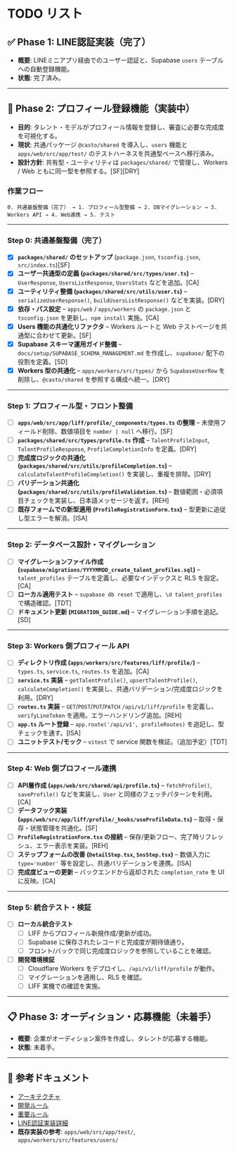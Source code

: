 # TODO リスト

## ✅ Phase 1: LINE認証実装（完了）

- **概要**: LINEミニアプリ経由でのユーザー認証と、Supabase `users` テーブルへの自動登録機能。
- **状態**: 完了済み。

---

## 🚀 Phase 2: プロフィール登録機能（実装中）

- **目的**: タレント・モデルがプロフィール情報を登録し、審査に必要な完成度を可視化する。
- **現状**: 共通パッケージ `@casto/shared` を導入し、`users` 機能と `apps/web/src/app/test/` のテストハーネスを共通型ベースへ移行済み。
- **設計方針**: 共有型・ユーティリティは `packages/shared/` で管理し、Workers / Web ともに同一型を参照する。[SF][DRY]

### 作業フロー

```
0. 共通基盤整備（完了） → 1. プロフィール型整備 → 2. DBマイグレーション → 3. Workers API → 4. Web連携 → 5. テスト
```

---

### Step 0: 共通基盤整備（完了）

- [x] **`packages/shared/` のセットアップ** (`package.json`, `tsconfig.json`, `src/index.ts`)[SF]
- [x] **ユーザー共通型の定義 (`packages/shared/src/types/user.ts`)** – `UserResponse`, `UsersListResponse`, `UsersStats` などを追加。[CA]
- [x] **ユーティリティ整備 (`packages/shared/src/utils/user.ts`)** – `serializeUserResponse()`, `buildUsersListResponse()` などを実装。[DRY]
- [x] **依存・パス設定** – `apps/web` / `apps/workers` の `package.json` と `tsconfig.json` を更新し、`npm install` 実施。[CA]
- [x] **Users 機能の共通化リファクタ** – Workers ルートと Web テストページを共通型に合わせて更新。[SF]
- [x] **Supabase スキーマ運用ガイド整備** – `docs/setup/SUPABASE_SCHEMA_MANAGEMENT.md` を作成し、`supabase/` 配下の役割を定義。[SD]
- [x] **Workers 型の共通化** – `apps/workers/src/types/` から `SupabaseUserRow` を削除し、`@casto/shared` を参照する構成へ統一。[DRY]

---

### Step 1: プロフィール型・フロント整備

- [ ] **`apps/web/src/app/liff/profile/_components/types.ts` の整理** – 未使用フィールド削除、数値項目を `number | null` へ移行。[SF]
- [ ] **`packages/shared/src/types/profile.ts` 作成** – `TalentProfileInput`, `TalentProfileResponse`, `ProfileCompletionInfo` を定義。[DRY]
- [ ] **完成度ロジックの共通化 (`packages/shared/src/utils/profileCompletion.ts`)** – `calculateTalentProfileCompletion()` を実装し、重複を排除。[DRY]
- [ ] **バリデーション共通化 (`packages/shared/src/utils/profileValidation.ts`)** – 数値範囲・必須項目チェックを実装し、日本語メッセージを返す。[REH]
- [ ] **既存フォームでの新型適用 (`ProfileRegistrationForm.tsx`)** – 型更新に追従し型エラーを解消。[ISA]

---

### Step 2: データベース設計・マイグレーション

- [ ] **マイグレーションファイル作成 (`supabase/migrations/YYYYMMDD_create_talent_profiles.sql`)** – `talent_profiles` テーブルを定義し、必要なインデックスと RLS を設定。[CA]
- [ ] **ローカル適用テスト** – `supabase db reset` で適用し、`\d talent_profiles` で構造確認。[TDT]
- [ ] **ドキュメント更新 (`MIGRATION_GUIDE.md`)** – マイグレーション手順を追記。[SD]

---

### Step 3: Workers 側プロフィール API

- [ ] **ディレクトリ作成 (`apps/workers/src/features/liff/profile/`)** – `types.ts`, `service.ts`, `routes.ts` を追加。[CA]
- [ ] **`service.ts` 実装** – `getTalentProfile()`, `upsertTalentProfile()`, `calculateCompletion()` を実装し、共通バリデーション/完成度ロジックを利用。[DRY]
- [ ] **`routes.ts` 実装** – `GET`/`POST`/`PUT`/`PATCH` `/api/v1/liff/profile` を定義し、`verifyLineToken` を適用。エラーハンドリング追加。[REH]
- [ ] **`app.ts` ルート登録** – `app.route('/api/v1', profileRoutes)` を追記し、型チェックを通す。[ISA]
- [ ] **ユニットテスト/モック** – `vitest` で service 関数を検証。（追加予定）[TDT]

---

### Step 4: Web 側プロフィール連携

- [ ] **API層作成 (`apps/web/src/shared/api/profile.ts`)** – `fetchProfile()`, `saveProfile()` などを実装し、`User` と同様のフェッチパターンを利用。[CA]
- [ ] **データフック実装 (`apps/web/src/app/liff/profile/_hooks/useProfileData.ts`)** – 取得・保存・状態管理を共通化。[SF]
- [ ] **`ProfileRegistrationForm.tsx` の接続** – 保存/更新フロー、完了時リフレッシュ、エラー表示を実装。[REH]
- [ ] **ステップフォームの改善 (`DetailStep.tsx`, `SnsStep.tsx`)** – 数値入力に `type='number'` 等を設定し、共通バリデーションを連携。[ISA]
- [ ] **完成度ビューの更新** – バックエンドから返却された `completion_rate` を UI に反映。[CA]

---

### Step 5: 統合テスト・検証

- [ ] **ローカル統合テスト**
  - [ ] LIFF からプロフィール新規作成/更新が成功。
  - [ ] Supabase に保存されたレコードと完成度が期待値通り。
  - [ ] フロント/バックで同じ完成度ロジックを参照していることを確認。
- [ ] **開発環境検証**
  - [ ] Cloudflare Workers をデプロイし、`/api/v1/liff/profile` が動作。
  - [ ] マイグレーションを適用し、RLS を確認。
  - [ ] LIFF 実機での確認を実施。

---

## 📋 Phase 3: オーディション・応募機能（未着手）

- **概要**: 企業がオーディション案件を作成し、タレントが応募する機能。
- **状態**: 未着手。

---

## 📝 参考ドキュメント

- [アーキテクチャ](../ARCHITECTURE.md)
- [開発ルール](../DEVELOPMENT_RULES.md)
- [重要ルール](../CRITICAL_RULES.md)
- [LINE認証実装詳細](./tasksarchive/LINE_AUTH_IMPLEMENTATION.md)
- **既存実装の参考**: `apps/web/src/app/test/`, `apps/workers/src/features/users/`
